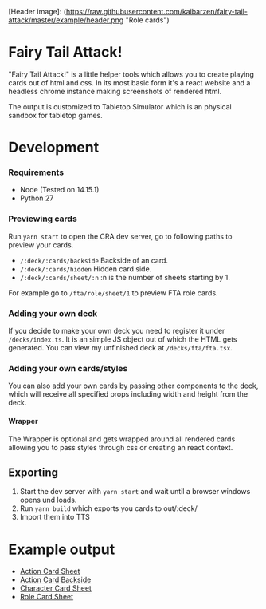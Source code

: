 
[Header image]: (https://raw.githubusercontent.com/kaibarzen/fairy-tail-attack/master/example/header.png "Role cards")

# Fairy Tail Attack!

"Fairy Tail Attack!" is a little helper tools which allows you to create playing cards out of html and css.
In its most basic form it's a react website and a headless chrome instance making screenshots of rendered html.

The output is customized to Tabletop Simulator which is an physical sandbox for tabletop games.

# Development

### Requirements
- Node (Tested on 14.15.1)
- Python 27

### Previewing cards
Run `yarn start` to open the CRA dev server, go to following paths to preview your cards.
- `/:deck/:cards/backside` Backside of an card.
- `/:deck/:cards/hidden` Hidden card side.
- `/:deck/:cards/sheet/:n` :n is the number of sheets starting by 1.

For example go to `/fta/role/sheet/1` to preview FTA role cards.

### Adding your own deck

If you decide to make your own deck you need to register it under `/decks/index.ts`.
It is an simple JS object out of which the HTML gets generated.
You can view my unfinished deck at `/decks/fta/fta.tsx`.

### Adding your own cards/styles

You can also add your own cards by passing other components to the deck, which will receive all specified props including width and height from the deck.

#### Wrapper

The Wrapper is optional and gets wrapped around all rendered cards allowing you to pass styles through css or creating an react context.

## Exporting
1. Start the dev server with `yarn start` and wait until a browser windows opens und loads.
2. Run `yarn build` which exports you cards to out/:deck/
3. Import them into TTS

# Example output
    
- [Action Card Sheet](https://raw.githubusercontent.com/kaibarzen/fairy-tail-attack/master/example/action_sheet.png)
- [Action Card Backside](https://raw.githubusercontent.com/kaibarzen/fairy-tail-attack/master/example/action_backside.png)
- [Character Card Sheet](https://raw.githubusercontent.com/kaibarzen/fairy-tail-attack/master/example/character_sheet.png)
- [Role Card Sheet](https://raw.githubusercontent.com/kaibarzen/fairy-tail-attack/master/example/role_sheet.png)
